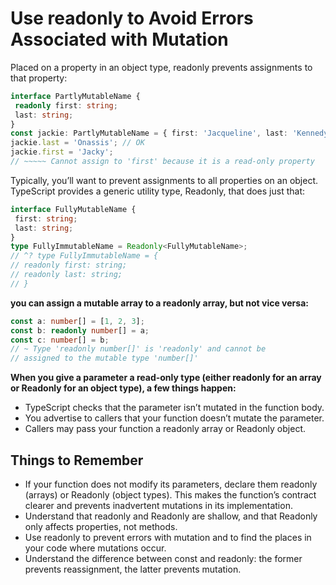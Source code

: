 # Use readonly to Avoid Errors Associated with Mutation

Placed on a property in an object type, readonly prevents assignments to that property:
```typescript
interface PartlyMutableName {
 readonly first: string;
 last: string;
}
const jackie: PartlyMutableName = { first: 'Jacqueline', last: 'Kennedy' };
jackie.last = 'Onassis'; // OK
jackie.first = 'Jacky';
// ~~~~~ Cannot assign to 'first' because it is a read-only property
```

Typically, you’ll want to prevent assignments to all properties on an object. TypeScript provides a generic utility type, Readonly<T>, that does just that:
```typescript
interface FullyMutableName {
 first: string;
 last: string;
}
type FullyImmutableName = Readonly<FullyMutableName>;
// ^? type FullyImmutableName = {
// readonly first: string;
// readonly last: string;
// }
```

**you can assign a mutable array to a readonly array, but not vice versa:**
```typescript
const a: number[] = [1, 2, 3];
const b: readonly number[] = a;
const c: number[] = b;
// ~ Type 'readonly number[]' is 'readonly' and cannot be
// assigned to the mutable type 'number[]'
```

**When you give a parameter a read-only type (either readonly for an array or Readonly for an object type), a few things happen:**
* TypeScript checks that the parameter isn’t mutated in the function body.
* You advertise to callers that your function doesn’t mutate the parameter.
* Callers may pass your function a readonly array or Readonly object.

## Things to Remember
* If your function does not modify its parameters, declare them readonly (arrays) or Readonly (object types). This makes the function’s contract clearer and prevents inadvertent mutations in its implementation.
* Understand that readonly and Readonly are shallow, and that Readonly only affects properties, not methods.
* Use readonly to prevent errors with mutation and to find the places in your code where mutations occur.
* Understand the difference between const and readonly: the former prevents reassignment, the latter prevents mutation.
